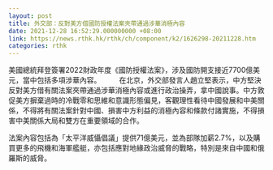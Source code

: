 ```yaml
---
layout: post
title: 外交部：反對美方借國防授權法案夾帶通過涉華消極內容
date: 2021-12-28 16:52:29.000000000 +08:00
link: https://news.rthk.hk/rthk/ch/component/k2/1626298-20211228.htm
categories: rthk
---
```


美國總統拜登簽署2022財政年度《國防授權法案》，涉及國防開支接近7700億美元，當中包括多項涉華內容。
　　
在北京，外交部發言人趙立堅表示，中方堅決反對美方借有關法案夾帶通過涉華消極內容或進行政治操弄，拿中國說事。中方敦促美方摒棄過時的冷戰零和思維和意識形態偏見，客觀理性看待中國發展和中美關係，不得將有關法案針對中國、損害中方利益的消極內容和條款付諸實施，不得損害中美關係大局和雙方在重要領域的合作。

法案內容包括為「太平洋威懾倡議」提供71億美元，並為部隊加薪2.7%，以及購買更多的飛機和海軍艦艇，亦包括應對地緣政治威脅的戰略，特別是來自中國和俄羅斯的威脅。
